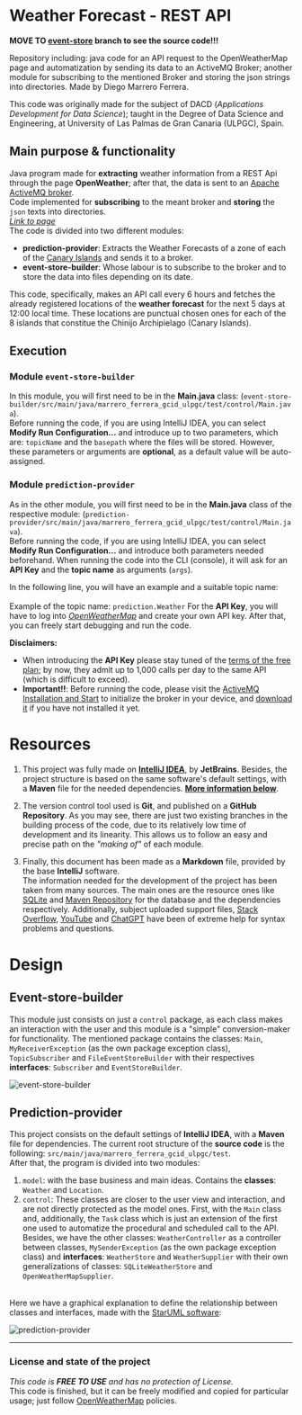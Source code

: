 # Weather Forecast - REST API
**MOVE TO [event-store](https://github.com/DieGodMF4/ActiveMQ-WeatherSender-Subscriber/tree/event-store) branch to see the source code!!!** 

Repository including: java code for an API request to the OpenWeatherMap page and automatization by sending its data to an ActiveMQ Broker; another module for subscribing to the mentioned Broker and storing the json strings into directories. Made by Diego Marrero Ferrera. 

This code was originally made for the subject of DACD (*Applications Development for Data Science*); taught in the Degree
of Data Science and Engineering, at University of Las Palmas de Gran Canaria (ULPGC), Spain.

## Main purpose & functionality
Java program made for **extracting** weather information from a REST Api through the page **OpenWeather**; after that, the data is sent to an [Apache ActiveMQ broker](https://activemq.apache.org/). \
Code implemented for **subscribing** to the meant broker and **storing** the `json` texts into directories. \
[*Link to page*](https://openweathermap.org)  
<a name="openweather"></a>
The code is divided into two different modules:
- **prediction-provider**: Extracts the Weather Forecasts of a zone of each of the [Canary Islands](https://www.google.com/url?sa=t&rct=j&q=&esrc=s&source=web&cd=&cad=rja&uact=8&ved=2ahUKEwjtn_qEvoODAxX60QIHHUJDAEMQFnoECGkQAQ&url=https%3A%2F%2Fen.wikipedia.org%2Fwiki%2FCanary_Islands&usg=AOvVaw3MsX_vfdWSCBDwprlEn4Tm&opi=89978449) and sends it to a broker.
- **event-store-builder**: Whose labour is to subscribe to the broker and to store the data into files depending on its date.


This code, specifically, makes an API call every 6 hours and fetches the already registered locations of the **weather forecast** for the next 5 days at 12:00 local time. These locations are punctual chosen ones for each of the 8 islands that constitue the Chinijo Archipielago (Canary Islands).


## Execution

### Module `event-store-builder`

In this module, you will first need to be in the **Main.java** class: (```event-store-builder/src/main/java/marrero_ferrera_gcid_ulpgc/test/control/Main.java```). \
Before running the code, if you are using IntelliJ IDEA, you can select **Modify Run Configuration...** and introduce up to two parameters, which are: `topicName` and the `basepath` where the files will be stored.
However, these parameters or arguments are **optional**, as a default value will be auto-assigned.

### Module `prediction-provider`

As in the other module, you will first need to be in the **Main.java** class of the respective module: (```prediction-provider/src/main/java/marrero_ferrera_gcid_ulpgc/test/control/Main.java```). \
Before running the code, if you are using IntelliJ IDEA, you can select **Modify Run Configuration...** and introduce both parameters needed beforehand.
When running the code into the CLI (console), it will ask for an **API Key** and the **topic name** as arguments (`args`).

In the following line, you will have an example and a suitable topic name: \
\
Example of the topic name: ```prediction.Weather```
For the **API Key**, you will have to log into [*OpenWeatherMap*](https://openweathermap.org) and create your own API key.
After that, you can freely start debugging and run the code.


**Disclaimers:**
- When introducing the **API Key** please stay tuned of the [terms of the free plan](https://home.openweathermap.org/subscriptions); by now, they admit up to 1,000 calls per day to the same API (which is difficult to exceed).
- **Important!!**: Before running the code, please visit the [ActiveMQ Installation and Start](https://activemq.apache.org/getting-started) to initialize the broker in your device, and [download it](https://activemq.apache.org/components/classic/download/) if you have not installed it yet.

# Resources
1. This project was fully made on **[IntelliJ IDEA](https://www.jetbrains.com/es-es/idea/)**, by **JetBrains**. Besides, the project structure is based on the same software's default
settings, with a **Maven** file for the needed dependencies. **[More information below](#design-)**.


2. The version control tool used is **Git**, and published on a **GitHub Repository**. As you may see, there are just two existing branches in the building process of the code, due to its relatively low time of development and its linearity. This allows us to follow an easy and precise path on the _"making of"_ of each module.


3. Finally, this document has been made as a **Markdown** file, provided by the base **IntelliJ** software.   
The information needed for the development of the project has been taken from many sources. The main ones are the resource ones like [SQLite](https://www.sqlite.org/index.html) and [Maven Repository](https://mvnrepository.com) for the database and the dependencies respectively. Additionally, subject uploaded support files, [Stack Overflow](https://www.google.com/url?sa=t&rct=j&q=&esrc=s&source=web&cd=&cad=rja&uact=8&ved=2ahUKEwia3r6cxsiCAxW5V6QEHd52AF0QFnoECA8QAQ&url=https%3A%2F%2Fstackoverflow.com%2F&usg=AOvVaw0C-i47dSU_h02E_IQoAztO&opi=89978449), [YouTube](https://www.youtube.com/) and [ChatGPT](https://chat.openai.com) have been of extreme help for syntax problems and questions.

# Design 

## Event-store-builder
This module just consists on just a `control` package, as each class makes an interaction with the user and this module is a "simple" conversion-maker for functionality. The mentioned package contains the classes: `Main`, `MyReceiverException` (as the own package exception class), `TopicSubscriber` and `FileEventStoreBuilder` with their respectives **interfaces**: `Subscriber` and `EventStoreBuilder`.

![event-store-builder](https://github.com/DieGodMF4/ActiveMQ-WeatherSender-Subscriber/assets/145327666/89aa2769-e464-4b00-a3cf-ce90312e10a3)


## Prediction-provider
This project consists on the default settings of **IntelliJ IDEA**, with a **Maven** file for dependencies. The current root structure of the **source code** is the following: `src/main/java/marrero_ferrera_gcid_ulpgc/test`.  
After that, the program is divided into two modules:
1. `model`: with the base business and main ideas. Contains the **classes**: `Weather` and `Location`.
2. `control`: These classes are closer to the user view and interaction, and are not directly protected as the model ones. First, with the `Main` class and, additionally, the `Task` class which is just an extension of the first one used to automatize the procedural and scheduled call to the API. Besides, we have the other classes: `WeatherController` as a controller between classes, `MySenderException` (as the own package exception class) and **interfaces**: `WeatherStore` and `WeatherSupplier` with their own generalizations of classes: `SQLiteWeatherStore` and `OpenWeatherMapSupplier`.

\
Here we have a graphical explanation to define the relationship between classes and interfaces, made with the [StarUML software](https://staruml.io/download/):     

![prediction-provider](https://github.com/DieGodMF4/ActiveMQ-WeatherSender-Subscriber/assets/145327666/70711a65-ea15-46e7-a644-65adae40bd63)

---

### License and state of the project
_This code is **FREE TO USE** and has no protection of License._   
This code is finished, but it can be freely modified and copied for particular usage; just follow [OpenWeatherMap](#main-purpose--functionality) policies.
